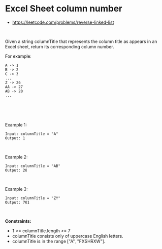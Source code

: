 # Excel Sheet column number

- https://leetcode.com/problems/reverse-linked-list

<br />

Given a string columnTitle that represents the column title as appears in an Excel sheet, return its corresponding column number.

For example:
```
A -> 1
B -> 2
C -> 3
...
Z -> 26
AA -> 27
AB -> 28 
...
```

<br/>

<br/>

<br/>

Example 1:
```
Input: columnTitle = "A"
Output: 1
```

<br />

Example 2:
```
Input: columnTitle = "AB"
Output: 28
```

<br />

Example 3:
```
Input: columnTitle = "ZY"
Output: 701
```

<br />

**Constraints:**
- 1 <= columnTitle.length <= 7
- columnTitle consists only of uppercase English letters.
- columnTitle is in the range ["A", "FXSHRXW"].
